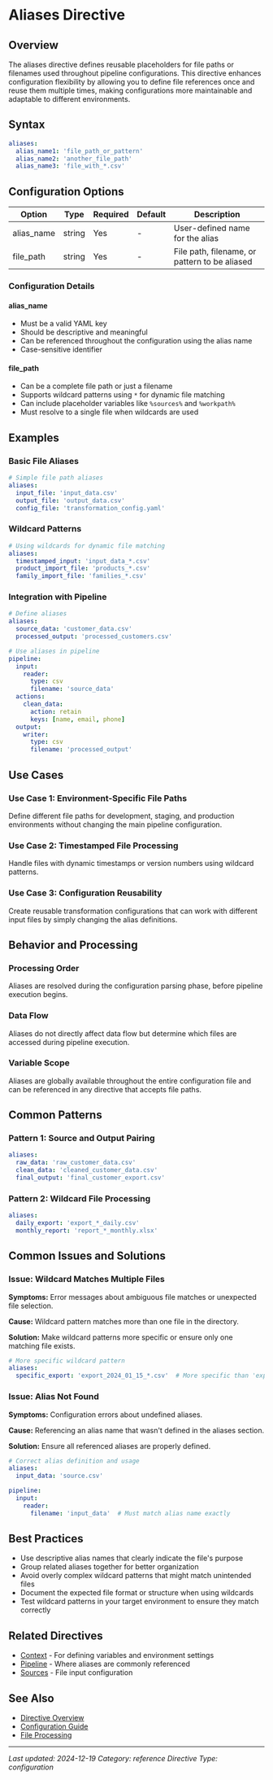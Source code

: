 # Aliases Directive

## Overview

The aliases directive defines reusable placeholders for file paths or filenames used throughout pipeline configurations. This directive enhances configuration flexibility by allowing you to define file references once and reuse them multiple times, making configurations more maintainable and adaptable to different environments.

## Syntax

```yaml
aliases:
  alias_name1: 'file_path_or_pattern'
  alias_name2: 'another_file_path'
  alias_name3: 'file_with_*.csv'
```

## Configuration Options

| Option | Type | Required | Default | Description |
|--------|------|----------|---------|-------------|
| alias_name | string | Yes | - | User-defined name for the alias |
| file_path | string | Yes | - | File path, filename, or pattern to be aliased |

### Configuration Details

#### alias_name
- Must be a valid YAML key
- Should be descriptive and meaningful
- Can be referenced throughout the configuration using the alias name
- Case-sensitive identifier

#### file_path
- Can be a complete file path or just a filename
- Supports wildcard patterns using `*` for dynamic file matching
- Can include placeholder variables like `%sources%` and `%workpath%`
- Must resolve to a single file when wildcards are used

## Examples

### Basic File Aliases

```yaml
# Simple file path aliases
aliases:
  input_file: 'input_data.csv'
  output_file: 'output_data.csv'
  config_file: 'transformation_config.yaml'
```

### Wildcard Patterns

```yaml
# Using wildcards for dynamic file matching
aliases:
  timestamped_input: 'input_data_*.csv'
  product_import_file: 'products_*.csv'
  family_import_file: 'families_*.csv'
```

### Integration with Pipeline

```yaml
# Define aliases
aliases:
  source_data: 'customer_data.csv'
  processed_output: 'processed_customers.csv'

# Use aliases in pipeline
pipeline:
  input:
    reader:
      type: csv
      filename: 'source_data'
  actions:
    clean_data:
      action: retain
      keys: [name, email, phone]
  output:
    writer:
      type: csv
      filename: 'processed_output'
```

## Use Cases

### Use Case 1: Environment-Specific File Paths
Define different file paths for development, staging, and production environments without changing the main pipeline configuration.

### Use Case 2: Timestamped File Processing
Handle files with dynamic timestamps or version numbers using wildcard patterns.

### Use Case 3: Configuration Reusability
Create reusable transformation configurations that can work with different input files by simply changing the alias definitions.

## Behavior and Processing

### Processing Order
Aliases are resolved during the configuration parsing phase, before pipeline execution begins.

### Data Flow
Aliases do not directly affect data flow but determine which files are accessed during pipeline execution.

### Variable Scope
Aliases are globally available throughout the entire configuration file and can be referenced in any directive that accepts file paths.

## Common Patterns

### Pattern 1: Source and Output Pairing
```yaml
aliases:
  raw_data: 'raw_customer_data.csv'
  clean_data: 'cleaned_customer_data.csv'
  final_output: 'final_customer_export.csv'
```

### Pattern 2: Wildcard File Processing
```yaml
aliases:
  daily_export: 'export_*_daily.csv'
  monthly_report: 'report_*_monthly.xlsx'
```

## Common Issues and Solutions

### Issue: Wildcard Matches Multiple Files

**Symptoms:** Error messages about ambiguous file matches or unexpected file selection.

**Cause:** Wildcard pattern matches more than one file in the directory.

**Solution:** Make wildcard patterns more specific or ensure only one matching file exists.

```yaml
# More specific wildcard pattern
aliases:
  specific_export: 'export_2024_01_15_*.csv'  # More specific than 'export_*.csv'
```

### Issue: Alias Not Found

**Symptoms:** Configuration errors about undefined aliases.

**Cause:** Referencing an alias name that wasn't defined in the aliases section.

**Solution:** Ensure all referenced aliases are properly defined.

```yaml
# Correct alias definition and usage
aliases:
  input_data: 'source.csv'

pipeline:
  input:
    reader:
      filename: 'input_data'  # Must match alias name exactly
```

## Best Practices

- Use descriptive alias names that clearly indicate the file's purpose
- Group related aliases together for better organization
- Avoid overly complex wildcard patterns that might match unintended files
- Document the expected file format or structure when using wildcards
- Test wildcard patterns in your target environment to ensure they match correctly

## Related Directives

- [Context](./context.md) - For defining variables and environment settings
- [Pipeline](./pipelines.md) - Where aliases are commonly referenced
- [Sources](../../../data_source/reader.md) - File input configuration

## See Also

- [Directive Overview](../directives.md)
- [Configuration Guide](../../../getting-started/configuration.md)
- [File Processing](../../../user-guide/transformations.md)

---

*Last updated: 2024-12-19*
*Category: reference*
*Directive Type: configuration*